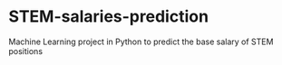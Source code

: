 # STEM-salaries-prediction
Machine Learning project in Python to predict the base salary of STEM positions
